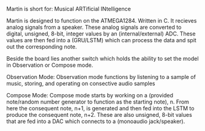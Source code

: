 Martin is short for:
Musical 
ARTificial 
INtelligence


Martin is designed to function on the ATMEGA1284. Written in C. It recieves analog signals from a speaker.
These analog signals are converted to digital, unsigned, 8-bit, integer values by an (internal/external)
ADC. These values are then fed into a (GRU/LSTM) which can process the data and spit out the corresponding note.

Beside the board lies another switch which holds the ability to set the model in Observation or Compose mode.

Observation Mode:
Observation mode functions by listening to a sample of music, storing, and operating on consective audio samples

Compose Mode:
Compose mode starts by working on a (provided note/random number generator to function as the starting note), n. From
here the consequent note, n+1, is generated and then fed into the LSTM to produce the consequent note, n+2. These are
also unsigned, 8-bit values that are fed into a DAC which connects to a (monoaudio jack/speaker).


